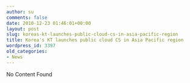 ```yaml
---
author: su
comments: false
date: 2010-12-23 01:46:01+00:00
layout: post
slug: koreas-kt-launches-public-cloud-cs-in-asia-pacific-region
title: Korea's KT launches public cloud CS in Asia Pacific region
wordpress_id: 3397
old_categories:
- News
---
```


No Content Found
